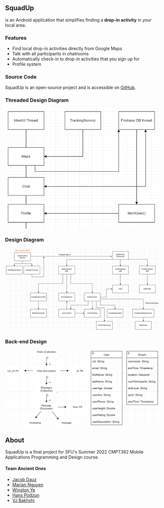 ## SquadUp
is an Android application that simplifies finding a **drop-in activity** in _your_ local area.

### Features

- Find local drop-in activities directly from Google Maps
- Talk with all participants in chatrooms
- Automatically check-in to drop-in activities that you sign up for
- Profile system 

### Source Code

SquadUp is an open-source project and is accessible on [GitHub](https://github.com/nguyenmar/CMPT362_Project).

### Threaded Design Diagram
![threaded design diagram](/img/threaded_design_diagram.png)

### Design Diagram
![design diagram](/img/flow_diagram.png)

### Back-end Design
![back-end design](/img/backend_diagram.png)



## About

SquadUp is a final project for SFU's Summer 2022 CMPT362 Mobile Applications Programming and Design course.

#### Team Ancient Ones
- [Jacob Dauz](https://github.com/jdauz)
- [Marian Nguyen](https://github.com/nguyenmar)
- [Winston Ye](https://github.com/yewinston)
- [Hans Podzun](https://github.com/hpodzun)
- [VJ Bakhshi](https://github.com/titanvj)
